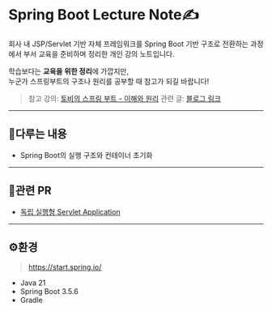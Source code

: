 # Spring Boot Lecture Note✍️

회사 내 JSP/Servlet 기반 자체 프레임워크를 Spring Boot 기반 구조로 전환하는 과정에서
부서 교육을 준비하며 정리한 개인 강의 노트입니다.

학습보다는 **교육을 위한 정리**에 가깝지만,  
누군가 스프링부트의 구조나 원리를 공부할 때 참고가 되길 바랍니다!

> 참고 강의: [토비의 스프링 부트 - 이해와 원리](https://inf.run/enQ2z)
> 관련 글: [블로그 링크](https://your-blog-link.com)

---

## 📘다루는 내용
- Spring Boot의 실행 구조와 컨테이너 초기화

---

## 📎관련 PR
- [독립 실행형 Servlet Application](https://github.com/Yeon6v6/SpringBoot_Basic_LectureNote/pull/1)
---

## ⚙️환경
> https://start.spring.io/
- Java 21
- Spring Boot 3.5.6
- Gradle
